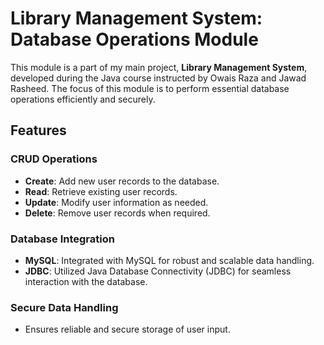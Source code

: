 # Library Management System: Database Operations Module

This module is a part of my main project, **Library Management System**, developed during the Java course instructed by Owais Raza and Jawad Rasheed. The focus of this module is to perform essential database operations efficiently and securely.

## Features

### CRUD Operations
- **Create**: Add new user records to the database.
- **Read**: Retrieve existing user records.
- **Update**: Modify user information as needed.
- **Delete**: Remove user records when required.

### Database Integration
- **MySQL**: Integrated with MySQL for robust and scalable data handling.
- **JDBC**: Utilized Java Database Connectivity (JDBC) for seamless interaction with the database.

### Secure Data Handling
- Ensures reliable and secure storage of user input.

